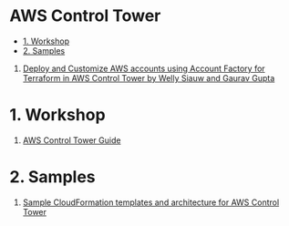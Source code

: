 <h1>AWS Control Tower</h1>

<!-- TOC -->

- [1. Workshop](#1-workshop)
- [2. Samples](#2-samples)

<!-- /TOC -->

1. [Deploy and Customize AWS accounts using Account Factory for Terraform in AWS Control Tower by Welly Siauw and Gaurav Gupta ](https://aws.amazon.com/blogs/mt/deploy-and-customize-aws-accounts-using-account-factory-for-terraform-in-aws-control-tower/)

# 1. Workshop

1. [AWS Control Tower Guide](https://catalog.workshops.aws/control-tower/en-US)

# 2. Samples

1. [Sample CloudFormation templates and architecture for AWS Control Tower](https://github.com/aws-samples/aws-control-tower-reference-architectures/tree/master)